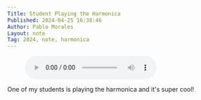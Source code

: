 ```yaml
---
Title: Student Playing the Harmonica
Published: 2024-04-25 16:38:46
Author: Pablo Morales
Layout: note
Tag: 2024, note, harmonica
---
```

<figure>
 <audio controls>
  <source src="https://static.lifeofpablo.com/media/audio/harmonica.wav" type="audio/wav">
  Your browser does not support the audio tag.
</audio> 
</figure>
One of my students is playing the harmonica and it's super cool!
